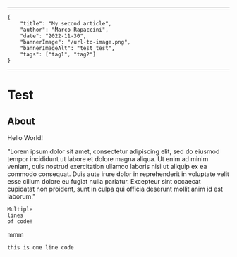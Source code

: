 -----
```
{
    "title": "My second article",
    "author": "Marco Rapaccini",
    "date": "2022-11-30",
    "bannerImage": "/url-to-image.png",
    "bannerImageAlt": "test test",
    "tags": ["tag1", "tag2"]
}
```
-----
# Test
## About
Hello World!

"Lorem ipsum dolor sit amet, consectetur adipiscing elit, sed do eiusmod tempor incididunt ut labore et dolore magna aliqua. Ut enim ad minim veniam, quis nostrud exercitation ullamco laboris nisi ut aliquip ex ea commodo consequat. Duis aute irure dolor in reprehenderit in voluptate velit esse cillum dolore eu fugiat nulla pariatur. Excepteur sint occaecat cupidatat non proident, sunt in culpa qui officia deserunt mollit anim id est laborum."
```
Multiple
lines
of code!
```

mmm

`this is one line code`